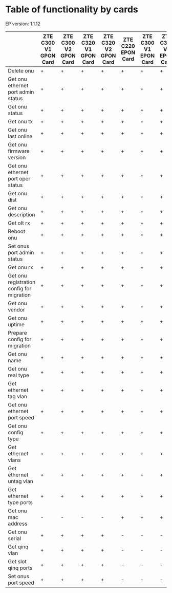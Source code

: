 # Table of functionality by cards
EP version: 1.1.12

|                                           | ZTE C300 V1 GPON Card   | ZTE C300 V2 GPON Card   | ZTE C320 V1 GPON Card   | ZTE C320 V2 GPON Card   | ZTE C220 EPON Card   | ZTE C300 V1 EPON Card   | ZTE C300 V2 EPON Card   | ZTE C320 V2 EPON Card   | BDcom P3310B EPON Card   | BDcom P3310C EPON Card   |
|-------------------------------------------|-------------------------|-------------------------|-------------------------|-------------------------|----------------------|-------------------------|-------------------------|-------------------------|--------------------------|--------------------------|
| Delete onu                                | +                       | +                       | +                       | +                       | +                    | +                       | +                       | +                       | +                        | +                        |
| Get onu ethernet port admin status        | +                       | +                       | +                       | +                       | +                    | +                       | +                       | +                       | +                        | +                        |
| Get onu status                            | +                       | +                       | +                       | +                       | +                    | +                       | +                       | +                       | +                        | +                        |
| Get onu tx                                | +                       | +                       | +                       | +                       | +                    | +                       | +                       | +                       | +                        | +                        |
| Get onu last online                       | +                       | +                       | +                       | +                       | +                    | +                       | +                       | +                       | +                        | +                        |
| Get onu firmware version                  | +                       | +                       | +                       | +                       | +                    | +                       | +                       | +                       | +                        | +                        |
| Get onu ethernet port oper status         | +                       | +                       | +                       | +                       | +                    | +                       | +                       | +                       | +                        | +                        |
| Get onu dist                              | +                       | +                       | +                       | +                       | +                    | +                       | +                       | +                       | +                        | +                        |
| Get onu description                       | +                       | +                       | +                       | +                       | +                    | +                       | +                       | +                       | +                        | +                        |
| Get olt rx                                | +                       | +                       | +                       | +                       | +                    | +                       | +                       | +                       | +                        | +                        |
| Reboot onu                                | +                       | +                       | +                       | +                       | +                    | +                       | +                       | +                       | +                        | +                        |
| Set onus port admin status                | +                       | +                       | +                       | +                       | +                    | +                       | +                       | +                       | +                        | +                        |
| Get onu rx                                | +                       | +                       | +                       | +                       | +                    | +                       | +                       | +                       | +                        | +                        |
| Get onu registration config for migration | +                       | +                       | +                       | +                       | +                    | +                       | +                       | +                       | -                        | -                        |
| Get onu vendor                            | +                       | +                       | +                       | +                       | +                    | +                       | +                       | +                       | -                        | -                        |
| Get onu uptime                            | +                       | +                       | +                       | +                       | +                    | +                       | +                       | +                       | -                        | -                        |
| Prepare config for migration              | +                       | +                       | +                       | +                       | +                    | +                       | +                       | +                       | -                        | -                        |
| Get onu name                              | +                       | +                       | +                       | +                       | +                    | +                       | +                       | +                       | -                        | -                        |
| Get onu real type                         | +                       | +                       | +                       | +                       | +                    | +                       | +                       | +                       | -                        | -                        |
| Get ethernet tag vlan                     | +                       | +                       | +                       | +                       | +                    | +                       | +                       | +                       | -                        | -                        |
| Get onu ethernet port speed               | +                       | +                       | +                       | +                       | +                    | +                       | +                       | +                       | -                        | -                        |
| Get onu config type                       | +                       | +                       | +                       | +                       | +                    | +                       | +                       | +                       | -                        | -                        |
| Get ethernet vlans                        | +                       | +                       | +                       | +                       | +                    | +                       | +                       | +                       | -                        | -                        |
| Get ethernet untag vlan                   | +                       | +                       | +                       | +                       | +                    | +                       | +                       | +                       | -                        | -                        |
| Get ethernet type ports                   | +                       | +                       | +                       | +                       | +                    | +                       | +                       | +                       | -                        | -                        |
| Get onu mac address                       | -                       | -                       | -                       | -                       | +                    | +                       | +                       | +                       | +                        | +                        |
| Get onu serial                            | +                       | +                       | +                       | +                       | -                    | -                       | -                       | -                       | -                        | -                        |
| Get qinq vlan                             | +                       | +                       | +                       | +                       | -                    | -                       | -                       | -                       | -                        | -                        |
| Get slot qinq ports                       | +                       | +                       | +                       | +                       | -                    | -                       | -                       | -                       | -                        | -                        |
| Set onus port speed                       | +                       | +                       | +                       | +                       | -                    | -                       | -                       | -                       | -                        | -                        |